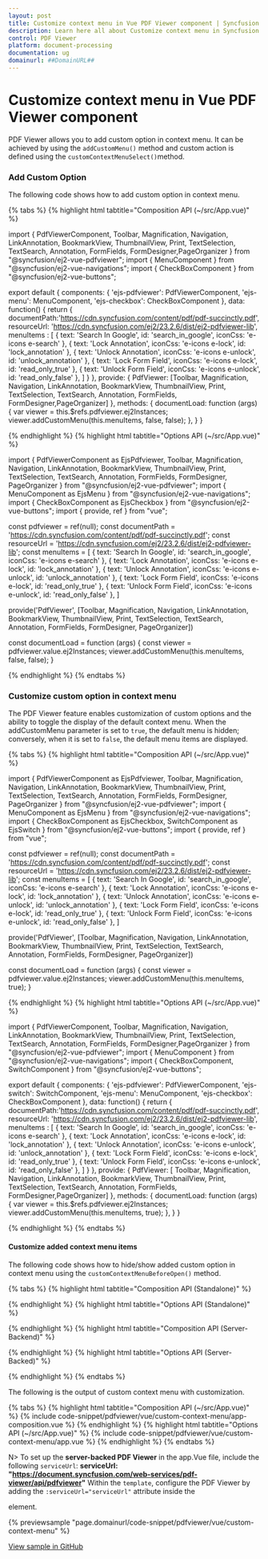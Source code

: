 ```yaml
---
layout: post
title: Customize context menu in Vue PDF Viewer component | Syncfusion
description: Learn here all about Customize context menu in Syncfusion Vue PDF Viewer component of Syncfusion Essential JS 2 and more.
control: PDF Viewer
platform: document-processing
documentation: ug
domainurl: ##DomainURL##
---
```


# Customize context menu in Vue PDF Viewer component

PDF Viewer allows you to add custom option in context menu. It can be achieved by using the `addCustomMenu()` method and custom action is defined using the `customContextMenuSelect()`method.

### Add Custom Option

The following code shows how to add custom option in context menu.

{% tabs %}
{% highlight html tabtitle="Composition API (~/src/App.vue)" %}

import { PdfViewerComponent, Toolbar, Magnification, Navigation, LinkAnnotation, BookmarkView, ThumbnailView, Print,
         TextSelection, TextSearch, Annotation, FormFields, FormDesigner,PageOrganizer } from "@syncfusion/ej2-vue-pdfviewer";
import { MenuComponent } from "@syncfusion/ej2-vue-navigations";
import { CheckBoxComponent } from "@syncfusion/ej2-vue-buttons";

export default {
    components: {
        'ejs-pdfviewer': PdfViewerComponent,
        'ejs-menu': MenuComponent,
        'ejs-checkbox': CheckBoxComponent
    },
    data: function() {
        return {
			documentPath:'https://cdn.syncfusion.com/content/pdf/pdf-succinctly.pdf',
            resourceUrl: 'https://cdn.syncfusion.com/ej2/23.2.6/dist/ej2-pdfviewer-lib',
            menuItems : [
            {
                text: 'Search In Google',
                id: 'search_in_google',
                iconCss: 'e-icons e-search'
            },
            {
                text: 'Lock Annotation',
                iconCss: 'e-icons e-lock',
                id: 'lock_annotation'
            },
            {
                text: 'Unlock Annotation',
                iconCss: 'e-icons e-unlock',
                id: 'unlock_annotation'
            },
            {
                text: 'Lock Form Field',
                iconCss: 'e-icons e-lock',
                id: 'read_only_true'
            },
            {
                text: 'Unlock Form Field',
                iconCss: 'e-icons e-unlock',
                id: 'read_only_false'
            },
        ]
        }
    },
	provide: {
      PdfViewer: [Toolbar, Magnification, Navigation, LinkAnnotation, BookmarkView, ThumbnailView, Print, TextSelection, TextSearch, Annotation, FormFields, FormDesigner,PageOrganizer]
    },
    methods: {
    documentLoad: function (args) {
        var viewer = this.$refs.pdfviewer.ej2Instances;
        viewer.addCustomMenu(this.menuItems, false, false);
    },
  }
}

{% endhighlight %}
{% highlight html tabtitle="Options API (~/src/App.vue)" %}


import {
  PdfViewerComponent as EjsPdfviewer, Toolbar, Magnification, Navigation, LinkAnnotation, BookmarkView, ThumbnailView, Print,
  TextSelection, TextSearch, Annotation, FormFields, FormDesigner, PageOrganizer
} from "@syncfusion/ej2-vue-pdfviewer";
import { MenuComponent as EjsMenu } from "@syncfusion/ej2-vue-navigations";
import { CheckBoxComponent as EjsCheckbox } from "@syncfusion/ej2-vue-buttons";
import { provide, ref } from "vue";

const pdfviewer = ref(null);
const documentPath = 'https://cdn.syncfusion.com/content/pdf/pdf-succinctly.pdf';
const resourceUrl = 'https://cdn.syncfusion.com/ej2/23.2.6/dist/ej2-pdfviewer-lib';
const menuItems = [
  {
    text: 'Search In Google',
    id: 'search_in_google',
    iconCss: 'e-icons e-search'
  },
  {
    text: 'Lock Annotation',
    iconCss: 'e-icons e-lock',
    id: 'lock_annotation'
  },
  {
    text: 'Unlock Annotation',
    iconCss: 'e-icons e-unlock',
    id: 'unlock_annotation'
  },
  {
    text: 'Lock Form Field',
    iconCss: 'e-icons e-lock',
    id: 'read_only_true'
  },
  {
    text: 'Unlock Form Field',
    iconCss: 'e-icons e-unlock',
    id: 'read_only_false'
  },
]

provide('PdfViewer', [Toolbar, Magnification, Navigation, LinkAnnotation, BookmarkView, ThumbnailView, Print, TextSelection, TextSearch, Annotation, FormFields, FormDesigner, PageOrganizer])

const documentLoad = function (args) {
  const viewer = pdfviewer.value.ej2Instances;
  viewer.addCustomMenu(this.menuItems, false, false);
}

{% endhighlight %}
{% endtabs %}

### Customize custom option in context menu

The PDF Viewer feature enables customization of custom options and the ability to toggle the display of the default context menu. When the addCustomMenu parameter is set to `true`, the default menu is hidden; conversely, when it is set to `false`, the default menu items are displayed.

{% tabs %}
{% highlight html tabtitle="Composition API (~/src/App.vue)" %}


import {
  PdfViewerComponent as EjsPdfviewer, Toolbar, Magnification, Navigation, LinkAnnotation, BookmarkView, ThumbnailView, Print,
  TextSelection, TextSearch, Annotation, FormFields, FormDesigner, PageOrganizer
} from "@syncfusion/ej2-vue-pdfviewer";
import { MenuComponent as EjsMenu } from "@syncfusion/ej2-vue-navigations";
import { CheckBoxComponent as EjsCheckbox, SwitchComponent as EjsSwitch } from "@syncfusion/ej2-vue-buttons";
import { provide, ref } from "vue";

const pdfviewer = ref(null);
const documentPath = 'https://cdn.syncfusion.com/content/pdf/pdf-succinctly.pdf';
const resourceUrl = 'https://cdn.syncfusion.com/ej2/23.2.6/dist/ej2-pdfviewer-lib';
const menuItems = [
  {
    text: 'Search In Google',
    id: 'search_in_google',
    iconCss: 'e-icons e-search'
  },
  {
    text: 'Lock Annotation',
    iconCss: 'e-icons e-lock',
    id: 'lock_annotation'
  },
  {
    text: 'Unlock Annotation',
    iconCss: 'e-icons e-unlock',
    id: 'unlock_annotation'
  },
  {
    text: 'Lock Form Field',
    iconCss: 'e-icons e-lock',
    id: 'read_only_true'
  },
  {
    text: 'Unlock Form Field',
    iconCss: 'e-icons e-unlock',
    id: 'read_only_false'
  },
]


provide('PdfViewer', [Toolbar, Magnification, Navigation, LinkAnnotation, BookmarkView, ThumbnailView,
  Print, TextSelection, TextSearch, Annotation, FormFields, FormDesigner, PageOrganizer])

const documentLoad = function (args) {
  const viewer = pdfviewer.value.ej2Instances;
  viewer.addCustomMenu(this.menuItems, true);
}

{% endhighlight %}
{% highlight html tabtitle="Options API (~/src/App.vue)" %}

import { PdfViewerComponent, Toolbar, Magnification, Navigation, LinkAnnotation, BookmarkView, ThumbnailView, Print,
         TextSelection, TextSearch, Annotation, FormFields, FormDesigner,PageOrganizer } from "@syncfusion/ej2-vue-pdfviewer";
import { MenuComponent } from "@syncfusion/ej2-vue-navigations";
import { CheckBoxComponent, SwitchComponent } from "@syncfusion/ej2-vue-buttons";

export default {
    components: {
        'ejs-pdfviewer': PdfViewerComponent,
        'ejs-switch': SwitchComponent,
        'ejs-menu': MenuComponent,
        'ejs-checkbox': CheckBoxComponent
    },
    data: function() {
        return {
			documentPath:'https://cdn.syncfusion.com/content/pdf/pdf-succinctly.pdf',
            resourceUrl: 'https://cdn.syncfusion.com/ej2/23.2.6/dist/ej2-pdfviewer-lib',
            menuItems : [
            {
                text: 'Search In Google',
                id: 'search_in_google',
                iconCss: 'e-icons e-search'
            },
            {
                text: 'Lock Annotation',
                iconCss: 'e-icons e-lock',
                id: 'lock_annotation'
            },
            {
                text: 'Unlock Annotation',
                iconCss: 'e-icons e-unlock',
                id: 'unlock_annotation'
            },
            {
                text: 'Lock Form Field',
                iconCss: 'e-icons e-lock',
                id: 'read_only_true'
            },
            {
                text: 'Unlock Form Field',
                iconCss: 'e-icons e-unlock',
                id: 'read_only_false'
            },
        ]
        }
    },
	provide: {
      PdfViewer: [ Toolbar, Magnification, Navigation, LinkAnnotation, BookmarkView, ThumbnailView,
                   Print, TextSelection, TextSearch, Annotation, FormFields, FormDesigner,PageOrganizer]
    },
    methods: {
    documentLoad: function (args) {
        var viewer = this.$refs.pdfviewer.ej2Instances;
        viewer.addCustomMenu(this.menuItems, true);
    },
  }
}

{% endhighlight %}
{% endtabs %}

#### Customize added context menu items

The following code shows how to hide/show added custom option in context menu using the `customContextMenuBeforeOpen()` method.

{% tabs %}
{% highlight html tabtitle="Composition API (Standalone)" %}

{% endhighlight %}
{% highlight html tabtitle="Options API (Standalone)" %}

<template>
  <div id="app">
    <ul>
      <ejs-checkbox label='Hide Default Context Menu' id="enable" @change="contextmenuHelper"
        checked="false"></ejs-checkbox>
      <ejs-checkbox label='Add Custom option at bottom' id="position" @change="contextmenuHelper"
        checked="false"></ejs-checkbox>
    </ul>
    <ejs-pdfviewer id="pdfViewer" ref="pdfviewer" :resourceUrl="resourceUrl" :documentPath="documentPath"
      :documentLoad="documentLoad" :customContextMenuBeforeOpen="customContextMenuBeforeOpen"
      :customContextMenuSelect="customContextMenuSelect">
    </ejs-pdfviewer>
  </div>
</template>

<script>
import { PdfViewerComponent, Toolbar, Magnification, Navigation, LinkAnnotation, BookmarkView, ThumbnailView, Print, TextSelection, TextSearch, Annotation, FormFields, FormDesigner, PageOrganizer } from "@syncfusion/ej2-vue-pdfviewer";
import { MenuComponent } from "@syncfusion/ej2-vue-navigations";
import { CheckBoxComponent } from "@syncfusion/ej2-vue-buttons";

export default {
  name: "App",
  components: {
    'ejs-pdfviewer': PdfViewerComponent,
    'ejs-menu': MenuComponent,
    'ejs-checkbox': CheckBoxComponent
  },
  data: function () {
    return {
      documentPath: 'https://cdn.syncfusion.com/content/pdf/pdf-succinctly.pdf',
      resourceUrl: 'https://cdn.syncfusion.com/ej2/23.2.6/dist/ej2-pdfviewer-lib',
      menuItems: [
        {
          text: 'Search In Google',
          id: 'search_in_google',
          iconCss: 'e-icons e-search'
        },
        {
          text: 'Lock Annotation',
          iconCss: 'e-icons e-lock',
          id: 'lock_annotation'
        },
        {
          text: 'Unlock Annotation',
          iconCss: 'e-icons e-unlock',
          id: 'unlock_annotation'
        },
        {
          text: 'Lock Form Field',
          iconCss: 'e-icons e-lock',
          id: 'read_only_true'
        },
        {
          text: 'Unlock Form Field',
          iconCss: 'e-icons e-unlock',
          id: 'read_only_false'
        },
      ]
    }
  },
  provide: {
    PdfViewer: [Toolbar, Magnification, Navigation, LinkAnnotation, BookmarkView, ThumbnailView, Print,
      TextSelection, TextSearch, Annotation, FormFields, FormDesigner, PageOrganizer]
  },
  methods: {
    documentLoad: function (args) {
      let viewer = this.$refs.pdfviewer.ej2Instances;
      viewer.addCustomMenu(this.menuItems, false, false);
    },
    customContextMenuSelect: function (args) {
      let viewer = this.$refs.pdfviewer.ej2Instances;
      switch (args.id) {
        case 'search_in_google':
          for (let i = 0; i < viewer.textSelectionModule.selectionRangeArray.length; i++) {
            let content = viewer.textSelectionModule.selectionRangeArray[i].textContent;
            if ((viewer.textSelectionModule.isTextSelection) && (/\S/.test(content))) {
              window.open('http://google.com/search?q=' + content);
            }
          }
          break;
        case 'lock_annotation':
          this.lockAnnotations(args);
          break;
        case 'unlock_annotation':
          this.unlockAnnotations(args);
          break;
        case 'read_only_true':
          this.setReadOnlyTrue(args);
          break;
        case 'read_only_false':
          this.setReadOnlyFalse(args);
          break;
        default:
          break;
      }
    },

    customContextMenuBeforeOpen: function (args) {
      let viewer = this.$refs.pdfviewer.ej2Instances;
      for (let i = 0; i < args.ids.length; i++) {
        let search = document.getElementById(args.ids[i]);
        if (search) {
          search.style.display = 'none';
          if (args.ids[i] === 'search_in_google' && (viewer.textSelectionModule) && viewer.textSelectionModule.isTextSelection) {
            search.style.display = 'block';
          } else if (args.ids[i] === "lock_annotation" || args.ids[i] === "unlock_annotation") {
            let isLockOption = args.ids[i] === "lock_annotation";
            for (let j = 0; j < viewer.selectedItems.annotations.length; j++) {
              let selectedAnnotation = viewer.selectedItems.annotations[j];
              if (selectedAnnotation && selectedAnnotation.annotationSettings) {
                let shouldDisplay = (isLockOption && !selectedAnnotation.annotationSettings.isLock) ||
                  (!isLockOption && selectedAnnotation.annotationSettings.isLock);
                search.style.display = shouldDisplay ? 'block' : 'none';
              }
            }
          } else if ((args.ids[i] === "read_only_true" || args.ids[i] === "read_only_false") && viewer.selectedItems.formFields.length !== 0) {
            let isReadOnlyOption = args.ids[i] === "read_only_true";
            for (let j = 0; j < viewer.selectedItems.formFields.length; j++) {
              let selectedFormFields = viewer.selectedItems.formFields[j];
              if (selectedFormFields) {
                let selectedFormField = viewer.selectedItems.formFields[j].isReadonly;
                let displayMenu = (isReadOnlyOption && !selectedFormField) || (!isReadOnlyOption && selectedFormField);
                search.style.display = displayMenu ? 'block' : 'none';
              }
            }
          } else if (args.ids[i] === 'formfield properties' && viewer.selectedItems.formFields.length !== 0) {
            search.style.display = 'block';
          }
        }
      }
    },

    lockAnnotations: function (args) {
      let viewer = this.$refs.pdfviewer.ej2Instances;
      for (let i = 0; i < viewer.annotationCollection.length; i++) {
        if (viewer.annotationCollection[i].uniqueKey === viewer.selectedItems.annotations[0].id) {
          viewer.annotationCollection[i].annotationSettings.isLock = true;
          viewer.annotationCollection[i].isCommentLock = true;
          viewer.annotation.editAnnotation(viewer.annotationCollection[i]);
        }
        args.cancel = false;
      }
    },

    unlockAnnotations: function (args) {
      let viewer = this.$refs.pdfviewer.ej2Instances;
      for (let i = 0; i < viewer.annotationCollection.length; i++) {
        if (viewer.annotationCollection[i].uniqueKey === viewer.selectedItems.annotations[0].id) {
          viewer.annotationCollection[i].annotationSettings.isLock = false;
          viewer.annotationCollection[i].isCommentLock = false;
          viewer.annotation.editAnnotation(viewer.annotationCollection[i]);
        }
        args.cancel = false;
      }
    },

    setReadOnlyTrue: function (args) {
      let viewer = this.$refs.pdfviewer.ej2Instances;
      let selectedFormFields = viewer.selectedItems.formFields;
      for (let i = 0; i < selectedFormFields.length; i++) {
        let selectedFormField = selectedFormFields[i];
        if (selectedFormField) {
          viewer.formDesignerModule.updateFormField(selectedFormField, {
            isReadOnly: true,
          });
        }
        args.cancel = false;
      }
    },

    setReadOnlyFalse: function (args) {
      let viewer = this.$refs.pdfviewer.ej2Instances;
      let selectedFormFields = viewer.selectedItems.formFields;
      for (let i = 0; i < selectedFormFields.length; i++) {
        let selectedFormField = selectedFormFields[i];
        if (selectedFormField) {
          viewer.formDesignerModule.updateFormField(selectedFormField, {
            isReadOnly: false,
          });
        }
        args.cancel = false;
      }
    },

    contextmenuHelper: function (args) {
      let viewer = this.$refs.pdfviewer.ej2Instances;
      viewer.addCustomMenu(this.menuItems, enable.checked, position.checked);
    },
  }
};
</script>

{% endhighlight %}
{% highlight html tabtitle="Composition API (Server-Backend)" %}

<template>
  <div id="app">
    <ul>
      <ejs-checkbox label='Hide Default Context Menu' id="enable" @change="contextmenuHelper"
        checked="false"></ejs-checkbox>
      <ejs-checkbox label='Add Custom option at bottom' id="position" @change="contextmenuHelper"
        checked="false"></ejs-checkbox>
    </ul>
    <ejs-pdfviewer id="pdfViewer" ref="pdfviewer" :serviceUrl="serviceUrl" :documentPath="documentPath"
      :documentLoad="documentLoad" :customContextMenuBeforeOpen="customContextMenuBeforeOpen"
      :customContextMenuSelect="customContextMenuSelect">
    </ejs-pdfviewer>
  </div>
</template>
<script setup>
import {
  PdfViewerComponent as EjsPdfviewer, Toolbar, Magnification, Navigation, LinkAnnotation, BookmarkView, ThumbnailView, Print,
  TextSelection, TextSearch, Annotation, FormFields, FormDesigner, PageOrganizer
} from "@syncfusion/ej2-vue-pdfviewer";
import { MenuComponent as EjsMenu } from "@syncfusion/ej2-vue-navigations";
import { CheckBoxComponent as EjsCheckbox } from "@syncfusion/ej2-vue-buttons";
import { provide, ref } from "vue";

const pdfviewer = ref(null);
const documentPath = 'https://cdn.syncfusion.com/content/pdf/pdf-succinctly.pdf';
const serviceUrl = "https://document.syncfusion.com/web-services/pdf-viewer/api/pdfviewer";
const menuItems = [
  {
    text: 'Search In Google',
    id: 'search_in_google',
    iconCss: 'e-icons e-search'
  },
  {
    text: 'Lock Annotation',
    iconCss: 'e-icons e-lock',
    id: 'lock_annotation'
  },
  {
    text: 'Unlock Annotation',
    iconCss: 'e-icons e-unlock',
    id: 'unlock_annotation'
  },
  {
    text: 'Lock Form Field',
    iconCss: 'e-icons e-lock',
    id: 'read_only_true'
  },
  {
    text: 'Unlock Form Field',
    iconCss: 'e-icons e-unlock',
    id: 'read_only_false'
  },
]

provide('PdfViewer', [Toolbar, Magnification, Navigation, LinkAnnotation, BookmarkView, ThumbnailView, Print,
  TextSelection, TextSearch, Annotation, FormFields, FormDesigner, PageOrganizer])

const documentLoad = function (args) {
  let viewer = pdfviewer.value.ej2Instances;
  viewer.addCustomMenu(menuItems, false, false);
}
const customContextMenuSelect = function (args) {
  let viewer = pdfviewer.value.ej2Instances;
  switch (args.id) {
    case 'search_in_google':
      for (let i = 0; i < viewer.textSelectionModule.selectionRangeArray.length; i++) {
        let content = viewer.textSelectionModule.selectionRangeArray[i].textContent;
        if ((viewer.textSelectionModule.isTextSelection) && (/\S/.test(content))) {
          window.open('http://google.com/search?q=' + content);
        }
      }
      break;
    case 'lock_annotation':
      lockAnnotations(args);
      break;
    case 'unlock_annotation':
      unlockAnnotations(args);
      break;
    case 'read_only_true':
      setReadOnlyTrue(args);
      break;
    case 'read_only_false':
      setReadOnlyFalse(args);
      break;
    default:
      break;
  }
}

const customContextMenuBeforeOpen = function (args) {
  let viewer = pdfviewer.value.ej2Instances;
  for (let i = 0; i < args.ids.length; i++) {
    let search = document.getElementById(args.ids[i]);
    if (search) {
      search.style.display = 'none';
      if (args.ids[i] === 'search_in_google' && (viewer.textSelectionModule) && viewer.textSelectionModule.isTextSelection) {
        search.style.display = 'block';
      } else if (args.ids[i] === "lock_annotation" || args.ids[i] === "unlock_annotation") {
        let isLockOption = args.ids[i] === "lock_annotation";
        for (let j = 0; j < viewer.selectedItems.annotations.length; j++) {
          let selectedAnnotation = viewer.selectedItems.annotations[j];
          if (selectedAnnotation && selectedAnnotation.annotationSettings) {
            let shouldDisplay = (isLockOption && !selectedAnnotation.annotationSettings.isLock) ||
              (!isLockOption && selectedAnnotation.annotationSettings.isLock);
            search.style.display = shouldDisplay ? 'block' : 'none';
          }
        }
      } else if ((args.ids[i] === "read_only_true" || args.ids[i] === "read_only_false") && viewer.selectedItems.formFields.length !== 0) {
        let isReadOnlyOption = args.ids[i] === "read_only_true";
        for (let j = 0; j < viewer.selectedItems.formFields.length; j++) {
          let selectedFormFields = viewer.selectedItems.formFields[j];
          if (selectedFormFields) {
            let selectedFormField = viewer.selectedItems.formFields[j].isReadonly;
            let displayMenu = (isReadOnlyOption && !selectedFormField) || (!isReadOnlyOption && selectedFormField);
            search.style.display = displayMenu ? 'block' : 'none';
          }
        }
      } else if (args.ids[i] === 'formfield properties' && viewer.selectedItems.formFields.length !== 0) {
        search.style.display = 'block';
      }
    }
  }
}

const lockAnnotations = function (args) {
  let viewer = pdfviewer.value.ej2Instances;
  for (let i = 0; i < viewer.annotationCollection.length; i++) {
    if (viewer.annotationCollection[i].uniqueKey === viewer.selectedItems.annotations[0].id) {
      viewer.annotationCollection[i].annotationSettings.isLock = true;
      viewer.annotationCollection[i].isCommentLock = true;
      viewer.annotation.editAnnotation(viewer.annotationCollection[i]);
    }
    args.cancel = false;
  }
}

const unlockAnnotations = function (args) {
  let viewer = pdfviewer.value.ej2Instances;
  for (let i = 0; i < viewer.annotationCollection.length; i++) {
    if (viewer.annotationCollection[i].uniqueKey === viewer.selectedItems.annotations[0].id) {
      viewer.annotationCollection[i].annotationSettings.isLock = false;
      viewer.annotationCollection[i].isCommentLock = false;
      viewer.annotation.editAnnotation(viewer.annotationCollection[i]);
    }
    args.cancel = false;
  }
}

const setReadOnlyTrue = function (args) {
  let viewer = pdfviewer.value.ej2Instances;
  let selectedFormFields = viewer.selectedItems.formFields;
  for (let i = 0; i < selectedFormFields.length; i++) {
    let selectedFormField = selectedFormFields[i];
    if (selectedFormField) {
      viewer.formDesignerModule.updateFormField(selectedFormField, {
        isReadOnly: true,
      });
    }
    args.cancel = false;
  }
}

const setReadOnlyFalse = function (args) {
  let viewer = pdfviewer.value.ej2Instances;
  let selectedFormFields = viewer.selectedItems.formFields;
  for (let i = 0; i < selectedFormFields.length; i++) {
    let selectedFormField = selectedFormFields[i];
    if (selectedFormField) {
      viewer.formDesignerModule.updateFormField(selectedFormField, {
        isReadOnly: false,
      });
    }
    args.cancel = false;
  }
}

const contextmenuHelper = function (args) {
  let viewer = pdfviewer.value.ej2Instances;
  viewer.addCustomMenu(menuItems, enable.checked, position.checked);
}

</script>

{% endhighlight %}
{% highlight html tabtitle="Options API (Server-Backed)" %}

<template>
  <div id="app">
    <ul>
      <ejs-checkbox label='Hide Default Context Menu' id="enable" @change="contextmenuHelper"
        checked="false"></ejs-checkbox>
      <ejs-checkbox label='Add Custom option at bottom' id="position" @change="contextmenuHelper"
        checked="false"></ejs-checkbox>
    </ul>
    <ejs-pdfviewer id="pdfViewer" ref="pdfviewer" :serviceUrl="serviceUrl" :documentPath="documentPath"
      :documentLoad="documentLoad" :customContextMenuBeforeOpen="customContextMenuBeforeOpen"
      :customContextMenuSelect="customContextMenuSelect">
    </ejs-pdfviewer>
  </div>
</template>
<script>
import {
  PdfViewerComponent, Toolbar, Magnification, Navigation, LinkAnnotation, BookmarkView, ThumbnailView, Print,
  TextSelection, TextSearch, Annotation, FormFields, FormDesigner, PageOrganizer
} from "@syncfusion/ej2-vue-pdfviewer";
import { MenuComponent } from "@syncfusion/ej2-vue-navigations";
import { CheckBoxComponent } from "@syncfusion/ej2-vue-buttons";

export default {
  name: "App",
  components: {
    'ejs-pdfviewer': PdfViewerComponent,
    'ejs-menu': MenuComponent,
    'ejs-checkbox': CheckBoxComponent
  },
  data: function () {
    return {
      documentPath: 'https://cdn.syncfusion.com/content/pdf/pdf-succinctly.pdf',
      serviceUrl: "https://document.syncfusion.com/web-services/pdf-viewer/api/pdfviewer",
      menuItems: [
        {
          text: 'Search In Google',
          id: 'search_in_google',
          iconCss: 'e-icons e-search'
        },
        {
          text: 'Lock Annotation',
          iconCss: 'e-icons e-lock',
          id: 'lock_annotation'
        },
        {
          text: 'Unlock Annotation',
          iconCss: 'e-icons e-unlock',
          id: 'unlock_annotation'
        },
        {
          text: 'Lock Form Field',
          iconCss: 'e-icons e-lock',
          id: 'read_only_true'
        },
        {
          text: 'Unlock Form Field',
          iconCss: 'e-icons e-unlock',
          id: 'read_only_false'
        },
      ]
    }
  },
  provide: {
    PdfViewer: [Toolbar, Magnification, Navigation, LinkAnnotation, BookmarkView, ThumbnailView, Print,
      TextSelection, TextSearch, Annotation, FormFields, FormDesigner, PageOrganizer]
  },
  methods: {
    documentLoad: function (args) {
      let viewer = this.$refs.pdfviewer.ej2Instances;
      viewer.addCustomMenu(this.menuItems, false, false);
    },
    customContextMenuSelect: function (args) {
      let viewer = this.$refs.pdfviewer.ej2Instances;
      switch (args.id) {
        case 'search_in_google':
          for (let i = 0; i < viewer.textSelectionModule.selectionRangeArray.length; i++) {
            let content = viewer.textSelectionModule.selectionRangeArray[i].textContent;
            if ((viewer.textSelectionModule.isTextSelection) && (/\S/.test(content))) {
              window.open('http://google.com/search?q=' + content);
            }
          }
          break;
        case 'lock_annotation':
          this.lockAnnotations(args);
          break;
        case 'unlock_annotation':
          this.unlockAnnotations(args);
          break;
        case 'read_only_true':
          this.setReadOnlyTrue(args);
          break;
        case 'read_only_false':
          this.setReadOnlyFalse(args);
          break;
        default:
          break;
      }
    },

    customContextMenuBeforeOpen: function (args) {
      let viewer = this.$refs.pdfviewer.ej2Instances;
      for (let i = 0; i < args.ids.length; i++) {
        let search = document.getElementById(args.ids[i]);
        if (search) {
          search.style.display = 'none';
          if (args.ids[i] === 'search_in_google' && (viewer.textSelectionModule) && viewer.textSelectionModule.isTextSelection) {
            search.style.display = 'block';
          } else if (args.ids[i] === "lock_annotation" || args.ids[i] === "unlock_annotation") {
            let isLockOption = args.ids[i] === "lock_annotation";
            for (let j = 0; j < viewer.selectedItems.annotations.length; j++) {
              let selectedAnnotation = viewer.selectedItems.annotations[j];
              if (selectedAnnotation && selectedAnnotation.annotationSettings) {
                let shouldDisplay = (isLockOption && !selectedAnnotation.annotationSettings.isLock) ||
                  (!isLockOption && selectedAnnotation.annotationSettings.isLock);
                search.style.display = shouldDisplay ? 'block' : 'none';
              }
            }
          } else if ((args.ids[i] === "read_only_true" || args.ids[i] === "read_only_false") && viewer.selectedItems.formFields.length !== 0) {
            let isReadOnlyOption = args.ids[i] === "read_only_true";
            for (let j = 0; j < viewer.selectedItems.formFields.length; j++) {
              let selectedFormFields = viewer.selectedItems.formFields[j];
              if (selectedFormFields) {
                let selectedFormField = viewer.selectedItems.formFields[j].isReadonly;
                let displayMenu = (isReadOnlyOption && !selectedFormField) || (!isReadOnlyOption && selectedFormField);
                search.style.display = displayMenu ? 'block' : 'none';
              }
            }
          } else if (args.ids[i] === 'formfield properties' && viewer.selectedItems.formFields.length !== 0) {
            search.style.display = 'block';
          }
        }
      }
    },

    lockAnnotations: function (args) {
      let viewer = this.$refs.pdfviewer.ej2Instances;
      for (let i = 0; i < viewer.annotationCollection.length; i++) {
        if (viewer.annotationCollection[i].uniqueKey === viewer.selectedItems.annotations[0].id) {
          viewer.annotationCollection[i].annotationSettings.isLock = true;
          viewer.annotationCollection[i].isCommentLock = true;
          viewer.annotation.editAnnotation(viewer.annotationCollection[i]);
        }
        args.cancel = false;
      }
    },

    unlockAnnotations: function (args) {
      let viewer = this.$refs.pdfviewer.ej2Instances;
      for (let i = 0; i < viewer.annotationCollection.length; i++) {
        if (viewer.annotationCollection[i].uniqueKey === viewer.selectedItems.annotations[0].id) {
          viewer.annotationCollection[i].annotationSettings.isLock = false;
          viewer.annotationCollection[i].isCommentLock = false;
          viewer.annotation.editAnnotation(viewer.annotationCollection[i]);
        }
        args.cancel = false;
      }
    },

    setReadOnlyTrue: function (args) {
      let viewer = this.$refs.pdfviewer.ej2Instances;
      let selectedFormFields = viewer.selectedItems.formFields;
      for (let i = 0; i < selectedFormFields.length; i++) {
        let selectedFormField = selectedFormFields[i];
        if (selectedFormField) {
          viewer.formDesignerModule.updateFormField(selectedFormField, {
            isReadOnly: true,
          });
        }
        args.cancel = false;
      }
    },

    setReadOnlyFalse: function (args) {
      let viewer = this.$refs.pdfviewer.ej2Instances;
      let selectedFormFields = viewer.selectedItems.formFields;
      for (let i = 0; i < selectedFormFields.length; i++) {
        let selectedFormField = selectedFormFields[i];
        if (selectedFormField) {
          viewer.formDesignerModule.updateFormField(selectedFormField, {
            isReadOnly: false,
          });
        }
        args.cancel = false;
      }
    },

    contextmenuHelper: function (args) {
      let viewer = this.$refs.pdfviewer.ej2Instances;
      viewer.addCustomMenu(this.menuItems, enable.checked, position.checked);
    },
  }
};
</script>

{% endhighlight %}
{% endtabs %}

The following is the output of custom context menu with customization.

{% tabs %}
{% highlight html tabtitle="Composition API (~/src/App.vue)" %}
{% include code-snippet/pdfviewer/vue/custom-context-menu/app-composition.vue %}
{% endhighlight %}
{% highlight html tabtitle="Options API (~/src/App.vue)" %}
{% include code-snippet/pdfviewer/vue/custom-context-menu/app.vue %}
{% endhighlight %}
{% endtabs %}

N> To set up the **server-backed PDF Viewer** in the app.Vue file, include the following `serviceUrl`:
**serviceUrl: "https://document.syncfusion.com/web-services/pdf-viewer/api/pdfviewer"**
Within the `template`, configure the PDF Viewer by adding the `:serviceUrl="serviceUrl"` attribute inside the <div> element.

{% previewsample "page.domainurl/code-snippet/pdfviewer/vue/custom-context-menu" %}

[View sample in GitHub](https://github.com/SyncfusionExamples/vue-pdf-viewer-examples/tree/master/How%20to/Customize%20context%20menu)